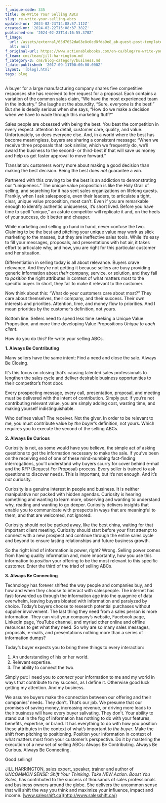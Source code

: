 ```yaml
---
f_unique-code: 335
title: Re-Write Your Selling ABCs
slug: re-write-your-selling-abcs
updated-on: '2024-02-23T14:08:57.112Z'
created-on: '2024-02-22T15:08:37.382Z'
published-on: '2024-02-23T14:16:55.370Z'
f_image:
  url: /assets/external/65d7652da63e8c0cd8fda9e8_ab-guest-post-template_jill.jpeg
  alt: null
f_original-url: https://www.actionablebooks.com/en-ca/blog/re-write-your-selling-abcs/
f_team: cms/team/jill-harrington.md
f_category-3: cms/blog-category/business.md
f_date-published: '2017-09-11T00:00:00.000Z'
layout: '[blog].html'
tags: blog
---
```


A buyer for a large manufacturing company shares five competitive responses she has received to her request for a proposal. Each contains a variation of the common sales claim, “We have the most experienced team in the industry.” She laughs at the absurdity, “Sure, everyone is the best!” But she is deadly serious when she says, “How do we make a decision when we have to wade through this marketing fluff?”

Sales people are obsessed with being the best. You beat the competition in every respect: attention to detail, customer care, quality, and value. Unfortunately, so does everyone else. And, in a world where the best has become meaningless, buyers are sharing a consistent message: “When we receive three proposals that look similar, which we frequently do, we’ll award the business to the second- or third-best if that will save us money and help us get faster approval to move forward.”

Translation: customers worry more about making a good decision than making the best decision. Being the best does _not_ guarantee a win.

Partnered with this craving to be the best is an addiction to demonstrating our “uniqueness.” The unique value proposition is like the Holy Grail of selling, and searching for it has sent sales organizations on lifelong quests. Frankly, when I ask salespeople, even their leaders, to articulate a tight, clear, unique value proposition, most can’t. Even if you are remarkable enough to identify authentic uniqueness, it’s short lived. Before you have time to spell “unique,” an astute competitor will replicate it and, on the heels of your success, do it better and cheaper.

While marketing and selling go hand in hand, never confuse the two. Claiming to be the best and pitching your unique value may work as slick marketing to the masses, but they are ineffective sales tools. While it’s easy to fill your messages, proposals, and presentations with hot air, it takes effort to articulate why, and how, you are right for this particular customer and her situation.

Differentiation in selling today is all about relevance. Buyers crave relevance. And they’re not getting it because sellers are busy providing generic information about _their_ company, service, or solution, and they fail to _position_ the right attributes in context of what matters most to the specific buyer. In short, they fail to make it relevant to the customer.

Now think about this: “What do your customers care about most?” They care about themselves, their company, and their success. Their own interests and priorities. Attention, time, and money flow to priorities. And I mean priorities by the customer’s definition, not yours.

Bottom line: Sellers need to spend less time seeking a Unique Value Proposition, and more time developing Value Propositions _Unique to each client_.

How do you do this? Re-write your selling ABCs.

**1\. Always Be Contributing**

Many sellers have the same intent: Find a need and close the sale. Always Be Closing.

It’s this focus on closing that’s causing talented sales professionals to lengthen the sales cycle and deliver desirable business opportunities to their competitor’s front door.

Every prospecting message, every call, presentation, proposal, and meeting must be delivered with the intent of contribution. Simply put: If you’re not contributing relevant value, you are simply adding cost, wasting time, and making yourself indistinguishable.

Who defines value? The receiver. Not the giver. In order to be relevant to me, you must contribute value by _the buyer’s_ definition, not yours. Which requires you to execute the second of the selling ABCs.

**2\. Always Be Curious**

Curiosity is not, as some would have you believe, the simple act of asking questions to get the information necessary to make the sale. If you’ve been on the receiving end of one of these mind-numbing fact-finding interrogations, you’ll understand why buyers scurry for cover behind e-mail and the RFP (Request For Proposal) process. Every seller is trained to ask questions to discover needs. This is important, but it’s not enough. And it’s _not_ curiosity.

Curiosity is a genuine interest in people and business. It is neither manipulative nor packed with hidden agendas. Curiosity is hearing something and wanting to learn more, observing and wanting to understand why, reading and wanting to go deeper. Curiosity delivers insights that enable you to communicate with prospects in ways that are meaningful to them, and that are welcomed, not ignored.

Curiosity should not be packed away, like the best china, waiting for that important client meeting. Curiosity should start before your first attempt to connect with a new prospect and continue through the entire sales cycle and beyond to ensure lasting relationships and future business growth.

So the right kind of information is power, right? Wrong. Selling power comes from having quality information and, more importantly, how you use this information to _position_ your offering to be the most relevant to this specific customer. Enter the third of the triad of selling ABCs.

**3\. Always Be Connecting**

Technology has forever shifted the way people and companies buy, and how and when they choose to interact with salespeople. The internet has fast-forwarded us through the information age into the quagmire of data overwhelm, leaving buyers bloated with information and paralyzed by choice. Today’s buyers choose to research potential purchases without supplier involvement. The last thing they need from a sales person is more information. They can visit your company’s website, Facebook page, LinkedIn page, YouTube channel, and myriad other online and offline resources to get what they need. So why are so many sales messages, proposals, e-mails, and presentations nothing more than a series of information dumps?

Today’s buyer expects you to bring three things to every interaction:

1.  An understanding of his or her world.
2.  Relevant expertise.
3.  The ability to connect the two.

Simply put: I need you to _connect_ your information to me and my world in ways that contribute to my success, as I define it. Otherwise good luck getting my attention. And my business.

We assume buyers make the connection between our offering and their companies’ needs. They don’t. That’s our job. We presume that our promises of saving money, increasing revenue, or driving more leads to their business will have every buyer salivating. They don’t. Your ability to stand out in the fog of information has nothing to do with your features, benefits, expertise, or brand. It has everything to do with how you position these attributes in the context of what’s important _to the buyer_. Make the shift from pitching to positioning. Position your information in context of what matters most from your customer’s perspective. Do it by mastering the execution of a new set of selling ABCs: Always Be Contributing. Always Be Curious. Always Be Connecting.

Good selling!

JILL HARRINGTON, sales expert, speaker, trainer and author of _UNCOMMON SENSE: Shift Your Thinking. Take NEW Action. Boost You Sales_, has contributed to the success of thousands of sales professionals and business owners around the globe. She delivers the uncommon sense that will shift the way you think and maximize your influence, impact and income. [www.salesshift.ca](http://www.salesshift.ca/)

